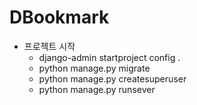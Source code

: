 # DBookmark

- 프로젝트 시작
  - django-admin startproject config .
  - python manage.py migrate
  - python manage.py createsuperuser
  - python manage.py runsever  
